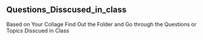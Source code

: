 ## Questions_Disscused_in_class

Based on Your Collage Find Out the Folder and Go through the Questions or Topics Disscued in Class

